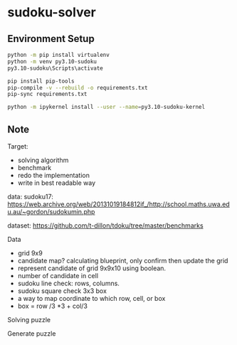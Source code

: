 # sudoku-solver

## Environment Setup

```bash
python -m pip install virtualenv
python -m venv py3.10-sudoku
py3.10-sudoku\Scripts\activate

pip install pip-tools
pip-compile -v --rebuild -o requirements.txt
pip-sync requirements.txt

python -m ipykernel install --user --name=py3.10-sudoku-kernel
```

## Note
Target:
- solving algorithm
- benchmark
- redo the implementation
- write in best readable way

data:
sudoku17: https://web.archive.org/web/20131019184812if_/http://school.maths.uwa.edu.au/~gordon/sudokumin.php 


dataset:
https://github.com/t-dillon/tdoku/tree/master/benchmarks


Data
- grid 9x9
- candidate map? calculating blueprint, only confirm then update the grid
- represent candidate of grid 9x9x10 using boolean.
- number of candidate in cell
- sudoku line check: rows, columns.
- sudoku square check 3x3 box
- a way to map coordinate to which row, cell, or box
- box = row /3 *3 + col/3

Solving puzzle


Generate puzzle